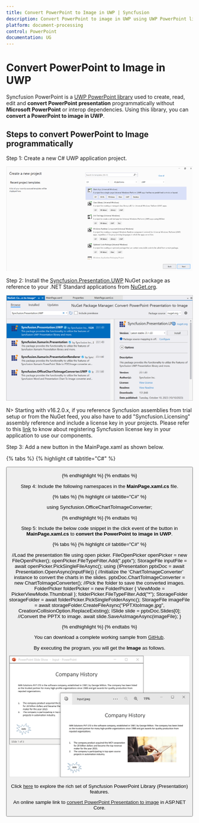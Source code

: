 ```yaml
---
title: Convert PowerPoint to Image in UWP | Syncfusion
description: Convert PowerPoint to image in UWP using UWP PowerPoint library (Presentation) without Microsoft PowerPoint or interop dependencies.
platform: document-processing
control: PowerPoint
documentation: UG
---
```


# Convert PowerPoint to Image in UWP

Syncfusion PowerPoint is a [UWP PowerPoint library](https://www.syncfusion.com/document-processing/powerpoint-framework/uwp/powerpoint-library) used to create, read, edit and **convert PowerPoint presentation** programmatically without **Microsoft PowerPoint** or interop dependencies. Using this library, you can **convert a PowerPoint to image in UWP**.

## Steps to convert PowerPoint to Image programmatically

Step 1: Create a new C# UWP application project.

![Create UWP project](Workingwith_UWP/Project-Open-and-Save.png)

Step 2: Install the [Syncfusion.Presentation.UWP](https://www.nuget.org/packages/Syncfusion.Presentation.UWP) NuGet package as reference to your .NET Standard applications from [NuGet.org](https://www.nuget.org/).

![Install Syncfusion.Presentation.UWP Nuget Package](Workingwith_UWP/NuGet-Package-PPTXtoImage.png)

N> Starting with v16.2.0.x, if you reference Syncfusion assemblies from trial setup or from the NuGet feed, you also have to add "Syncfusion.Licensing" assembly reference and include a license key in your projects. Please refer to this [link](https://help.syncfusion.com/common/essential-studio/licensing/overview) to know about registering Syncfusion license key in your application to use our components.

Step 3: Add a new button in the MainPage.xaml as shown below.

{% tabs %}
{% highlight c# tabtitle="C#" %}

<Page
    x:Class="Convert_PowerPoint_Presentation_to_Image.MainPage"
    xmlns="http://schemas.microsoft.com/winfx/2006/xaml/presentation"
    xmlns:x="http://schemas.microsoft.com/winfx/2006/xaml"
    xmlns:local="using:Convert_PowerPoint_Presentation_to_Image"
    xmlns:d="http://schemas.microsoft.com/expression/blend/2008"
    xmlns:mc="http://schemas.openxmlformats.org/markup-compatibility/2006"
    mc:Ignorable="d"
    Background="{ThemeResource ApplicationPageBackgroundThemeBrush}">
    <Grid>
        <Button x:Name="button" Content="Convert PPTX to Image" Click="OnButtonClicked" HorizontalAlignment="Center" VerticalAlignment="Center"/>
    </Grid>
</Page>

{% endhighlight %}
{% endtabs %}

Step 4: Include the following namespaces in the **MainPage.xaml.cs** file.

{% tabs %}
{% highlight c# tabtitle="C#" %}

using Syncfusion.OfficeChartToImageConverter;

{% endhighlight %}
{% endtabs %}

Step 5: Include the below code snippet in the click event of the button in **MainPage.xaml.cs** to **convert the PowerPoint to image in UWP**.

{% tabs %}
{% highlight c# tabtitle="C#" %}

//Load the presentation file using open picker.
FileOpenPicker openPicker = new FileOpenPicker();
openPicker.FileTypeFilter.Add(".pptx");
StorageFile inputFile = await openPicker.PickSingleFileAsync();
using (IPresentation pptxDoc = await Presentation.OpenAsync(inputFile))
{
    //Initialize the ‘ChartToImageConverter’ instance to convert the charts in the slides.
    pptxDoc.ChartToImageConverter = new ChartToImageConverter();
    //Pick the folder to save the converted images.
    FolderPicker folderPicker = new FolderPicker
    {
        ViewMode = PickerViewMode.Thumbnail
    };
    folderPicker.FileTypeFilter.Add("*");
    StorageFolder storageFolder = await folderPicker.PickSingleFolderAsync();
    StorageFile imageFile = await storageFolder.CreateFileAsync("PPTXtoImage.jpg", CreationCollisionOption.ReplaceExisting);
    ISlide slide = pptxDoc.Slides[0];
    //Convert the PPTX to image.
    await slide.SaveAsImageAsync(imageFile);
} 

{% endhighlight %}
{% endtabs %}

You can download a complete working sample from [GitHub](https://github.com/SyncfusionExamples/PowerPoint-Examples/tree/master/PPTX-to-Image-conversion/Convert-PowerPoint-presentation-to-Image/UWP).

By executing the program, you will get the **Image** as follows.

![Converted Image from PowerPoint in UWP](PPTXtoPDF_images/Output_PowerPoint_Presentation_to-Image.png)

Click [here](https://www.syncfusion.com/document-processing/powerpoint-framework/uwp) to explore the rich set of Syncfusion PowerPoint Library (Presentation) features. 

 An online sample link to [convert PowerPoint Presentation to image](https://ej2.syncfusion.com/aspnetcore/PowerPoint/PPTXToImage#/material3) in ASP.NET Core. 

